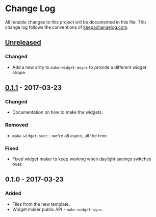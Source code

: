 # Change Log
All notable changes to this project will be documented in this file. This change log follows the conventions of [keepachangelog.com](http://keepachangelog.com/).

## [Unreleased]
### Changed
- Add a new arity to `make-widget-async` to provide a different widget shape.

## [0.1.1] - 2017-03-23
### Changed
- Documentation on how to make the widgets.

### Removed
- `make-widget-sync` - we're all async, all the time.

### Fixed
- Fixed widget maker to keep working when daylight savings switches over.

## 0.1.0 - 2017-03-23
### Added
- Files from the new template.
- Widget maker public API - `make-widget-sync`.

[Unreleased]: https://github.com/your-name/maws/compare/0.1.1...HEAD
[0.1.1]: https://github.com/your-name/maws/compare/0.1.0...0.1.1
